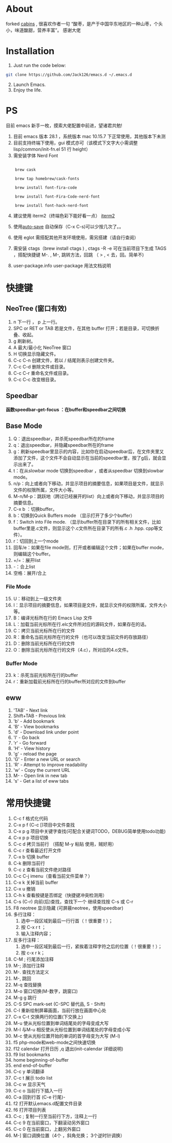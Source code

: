 # About

forked [cabins](https://github.com/cabins/emacs.d) , 很喜欢作者一句 “酸枣，是产于中国华东地区的一种山枣，个头小，味道酸甜，营养丰富”。 感谢大佬

# Installation

1. Just run the code below:

```bash
git clone https://github.com/Jack126/emacs.d ~/.emacs.d
```

2. Launch Emacs.
3. Enjoy the life.

# PS

目前 emacs 新手一枚，摸索大佬配置中前进，望诸君共勉!

1. 目前 emacs 版本 28.1 ，系统版本 mac 10.15.7 下正常使用，其他版本下未测
2. 目前支持终端下使用，gui 模式亦可（该模式下文字大小需调整 lisp/common/init-fn.el 51 行 height）
3. 需安装字体 Nerd Font

```

    brew cask

    brew tap homebrew/cask-fonts

    brew install font-fira-code

    brew install font-Fira-Code-nerd-font

    brew install font-hack-nerd-font
```

4. 建议使用 iterm2（终端色彩下能好看一点） [iterm2](https://www.iterm2.com/downloads.html)

5. 使用[auto-save](https://github.com/manateelazycat/auto-save) 自动保存（C-x C-s)可以少按几次了。。

6. 使用 eglot 需搭配其他开发环境使用，需另搭建（请自行查阅）

7. 需安装 ctags（brew install ctags ) , ctags -R -e 可在当前项目下生成 TAGS ，搭配快捷键 M-. , M-, 跳转方法，回跳 （ > , < 去，回。简单不)

8. user-package.info user-package 用法文档说明

# 快捷键

## NeoTree (窗口有效)

1. n 下一行 ， p 上一行。
2. SPC or RET or TAB 若是文件，在其他 buffer 打开；若是目录，可切换折叠、收起。
3. g 刷新树。
4. A 最大/最小化 NeoTree 窗口
5. H 切换显示隐藏文件。
6. C-c C-n 创建文件，若以 / 结尾则表示创建文件夹。
7. C-c C-d 删除文件或目录。
8. C-c C-r 重命名文件或目录。
9. C-c C-c 改变根目录。

## Speedbar
#### 函数speedbar-get-focus ：在buffer和speedbar之间切换

## Base Mode
1. Q：退出speedbar，并杀死speedbar所在的frame
2. q：退出speedbar，并隐藏speedbar所在的frame
3. g：刷新speedbar里显示的内容，比如你在启动speedbar后，在文件夹里又添加了文件，这个文件不会自动显示在当前的speedbar里，按了g后，就会显示出来了。
4. t：在从slowbar mode 切换到speedbar ，或者从speedbar 切换到slowbar mode。
5. n/p：向上或者向下移动，并显示项目的摘要信息，如果项目是文件，就显示文件的权限所属，文件大小等。
6. M-n/M-p：跳跃地（跨过已经展开的list）向上或者向下移动，并显示项目的摘要信息。
7. C-x b ：切换buffer。
8. b：切换到Quick Buffers mode （显示打开了多少个buffer）
9. f：Switch into File mode. （显示buffer所在目录下的所有相关文件，比如buffer里是.c文件，则显示这个.c文件所在目录下的所有.c .h .hpp. cpp等文件）。
10. r：切回到上一个mode
11. 回车/e：如果在file mode则，打开或者编辑这个文件；如果在buffer mode，则编辑这个buffer。
12. +/=：展开list
13. -：合上list
14. 空格：展开/合上
### File Mode
15. U：移动到上一级文件夹
16. I：显示项目的摘要信息，如果项目是文件，就显示文件的权限所属，文件大小等。
17. B：编译光标所在行的 Emacs Lisp 文件
18. L：加载当前光标所在行.elc文件所对应的源码文件，如果存在的话。
19. C：拷贝当前光标所在行的文件
20. R：重命名当前光标所在行的文件（也可以改变当前文件的存放路径）
21. D：删除当前光标所在行的文件
22. O：删除当前光标所在行的文件（4.c），所对应的4.o文件。
### Buffer Mode
23. k：杀死当前光标所在行的buffer
24. r：重新加载前光标所在行的buffer所对应的文件到buffer


## eww
1. 'TAB' - Next link
2. Shift+TAB - Previous link
3. 'b' - Add bookmark
4. 'B' - View bookmarks
5. 'd' - Download link under point
6. 'l' - Go back
7. 'r' - Go forward
8. 'H' - View history
9. 'g' - reload the page
10. 'G' - Enter a new URL or search
11. 'R' - Attempt to improve readability
12. 'w' - Copy the current URL
13. M-<RET> - Open link in new tab
14. 's' - Get a list of eww tabs


# 常用快捷键

1. C-c f 格式化代码
2. C-x p f (C-c [)项目中文件查找
3. C-x p g 项目中关键字查找(可配合关键词TODO，DEBUG简单使用todo功能)
4. C-x p p 项目切换
5. C-c d 拷贝当前行 （搭配 M-y 粘贴 使用，贼好用）
6. C-c r 查看最近打开文件
7. C-x b 切换 buffer
8. C-k 删除当前行
9. C-c z 查看当前文件绝对路径
10. C-c C-j imenu（查看当前文件菜单？）
11. C-x k 关掉当前 buffer
12. C-x u 撤销
13. C-h k 查看按键是否绑定（快捷键冲突检测用）
14. C-s (C-r) 向前(后)查找，查找下一个 继续查找按 C-s 或 C-r
15. F8 neotree 显示隐藏 (可屏蔽neotree，使用speedbar)
16. 多行注释：
    1. 选中一段区域到最后一行行首（！很重要！）；
    2. 按 C-x r t ；
    3. 输入注释内容；
17. 反多行注释：
    1. 选中一段区域到最后一行，紧挨着注释字符之后的位置（！很重要！）；
    2. 按 c-x r k；
18. C-M ; 行尾添加注释
19. M-; 添加行注释
20. M-. 查找方法定义
21. M-, 跳回
22. M-q 查找替换
23. M-o 窗口切换(M-数字，跳窗口)
24. M-g g 跳行
25. C-S SPC mark-set (C-SPC 替代品, S - Shift)
26. C-l 重新绘制屏幕画面，当前行放在画面中心处
27. C-x C-t 交换两行的位置(下交换上)
28. M-u 使从光标位置到单词结尾处的字母变成大写
29. M-l 与M-u 相反使从光标位置到单词结尾处的字母变成小写
30. M-c 使从光标位置开始的单词的首字母变为大写 (M-l)
31. f5 php-mode和web-mode之间快速切换
32. f12 calendar 打开日历 ,q 退出(init-calendar 详细说明)
33. f9 list bookmarks
34. home beginning-of-buffer
35. end end-of-buffer
36. C-c y 单词翻译
37. C-c t 展示 todo list
38. C-c w 显示天气
39. C-c o 当前行下插入一行
40. C-a 回到行首 (C-e 行尾)-
41. f2 打开默认emacs.d配置文件目录
42. f6 打开项目列表
43. C-c ; 复制一行至当前行下方，注释上一行
44. C-c 9 在当前窗口，下翻滚动另外窗口
45. C-c 0 在当前窗口，上翻另外窗口
46. M-] 窗口调换位置（4个 ，斜角兑换； 3个逆时针调换）